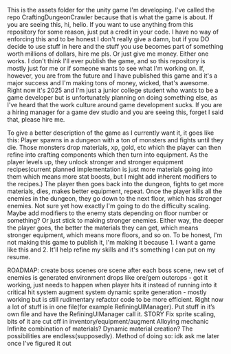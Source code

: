 This is the assets folder for the unity game I'm developing. I've called the repo CraftingDungeonCrawler because that is what the game is about. If you are seeing this, hi, hello. If you want to use anything from this repository for some reason, just put a credit in your code. I have no way of enforcing this and to be honest I don't really give a damn, but if you DO decide to use stuff in here and the stuff you use becomes part of something worth millions of dollars, hire me pls. Or just give me money. Either one works. I don't think I'll ever publish the game, and so this repository is mostly just for me or if someone wants to see what I'm working on. If, however, you are from the future and I have published this game and it's a major success and I'm making tons of money, wicked, that's awesome. Right now it's 2025 and I'm just a junior college student who wants to be a game developer but is unfortunately planning on doing something else, as I've heard that the work culture around game development sucks. If you are a hiring manager for a game dev studio and you are seeing this, forget I said that, please hire me. 

To give a better description of the game as I currently want it, it goes like this: Player spawns in a dungeon with a ton of monsters and fights until they die. Those monsters drop materials, xp, gold, etc which the player can then refine into crafting components which then turn into equipment. As the player levels up, they unlock stronger and stronger equipment recipes(current planned implementation is just more materials going into them which means more stat boosts, but I might add inherent modifiers to the recipes.) The player then goes back into the dungeon, fights to get more materials, dies, makes better equipment, repeat. Once the player kills all the enemies in the dungeon, they go down to the next floor, which has stronger enemies. Not sure yet how exactly I'm going to do the difficulty scaling. Maybe add modifiers to the enemy stats depending on floor number or something? Or just stick to making stronger enemies. Either way, the deeper the player goes, the better the materials they can get, which means stronger equipment, which means more floors, and so on. To be honest, I'm not making this game to publish it, I'm making it because 1. I want a game like this and 2. It'll help refine my skills and it's something I can put on my resume.

ROADMAP:
create boss scenes
ore scene
after each boss scene, new set of enemies is generated
environment drops like ore/gem outcrops - got it working, just needs to happen when player hits it instead of running into it
critical hit system
augment system
dynamic sprite generation - mostly working but is still rudimentary
refactor code to be more efficient. Right now a lot of stuff is in one file(for example RefiningUIManager). Put stuff in it’s own file and have the RefiningUIManager call it.
STORY
Fix sprite scaling, bits of it are cut off in inventory/equipment/augment
Alloying mechanic
Infinite combination of materials? Dynamic material creation? The possibilities are endless(supposedly). 
  Method of doing so: idk ask me later once I've figured it out
